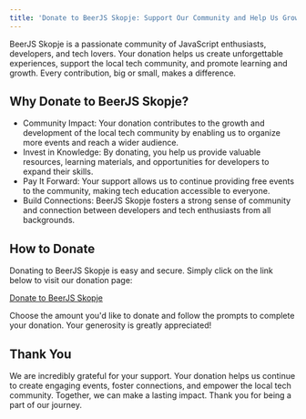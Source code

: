 ```yaml
---
title: 'Donate to BeerJS Skopje: Support Our Community and Help Us Grow'
---
```


BeerJS Skopje is a passionate community of JavaScript enthusiasts, developers, and tech lovers. Your donation helps us
create unforgettable experiences, support the local tech community, and promote learning and growth. Every contribution,
big or small, makes a difference.

## Why Donate to BeerJS Skopje?

- Community Impact: Your donation contributes to the growth and development of the local tech community by enabling us
  to organize more events and reach a wider audience.
- Invest in Knowledge: By donating, you help us provide valuable resources, learning materials, and opportunities for
  developers to expand their skills.
- Pay It Forward: Your support allows us to continue providing free events to the community, making tech education
  accessible to everyone.
- Build Connections: BeerJS Skopje fosters a strong sense of community and connection between developers and tech
  enthusiasts from all backgrounds.

## How to Donate

Donating to BeerJS Skopje is easy and secure. Simply click on the link below to visit our donation page:

[Donate to BeerJS Skopje](https://ecrowd.mk/organization/4046d293-ce95-433a-9f24-b382c3207c09)

Choose the amount you'd like to donate and follow the prompts to complete your donation. Your generosity is greatly
appreciated!

## Thank You

We are incredibly grateful for your support. Your donation helps us continue to create engaging events, foster
connections, and empower the local tech community. Together, we can make a lasting impact. Thank you for being a part of
our journey.
